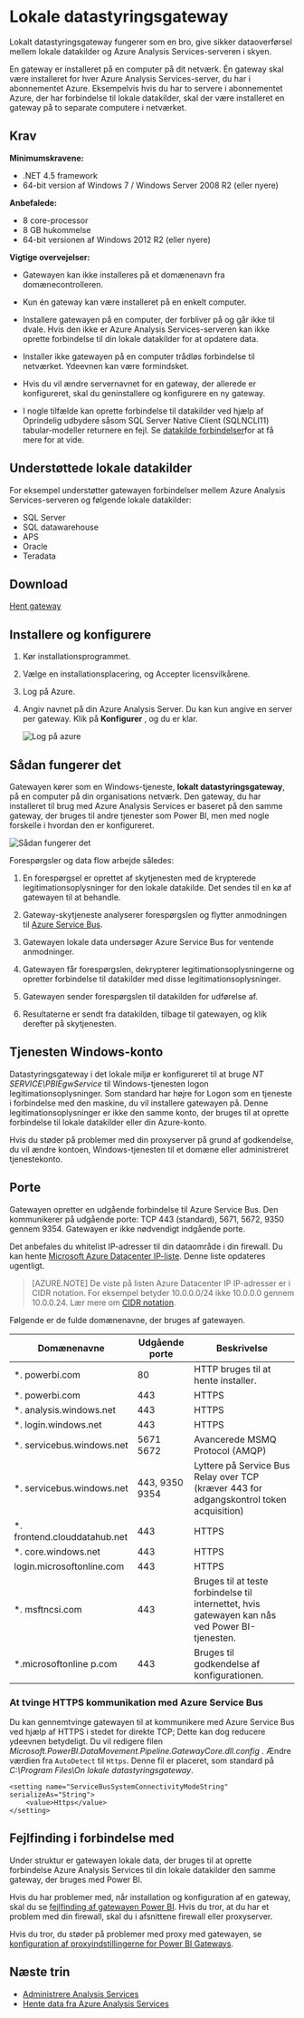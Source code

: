 <properties
   pageTitle="Lokalt datastyringsgateway | Microsoft Azure"
   description="En On-premises gateway er nødvendigt, hvis din Analysis Services-server i Azure vil oprette forbindelse til lokale datakilder."
   services="analysis-services"
   documentationCenter=""
   authors="minewiskan"
   manager="erikre"
   editor=""
   tags=""/>
<tags
   ms.service="analysis-services"
   ms.devlang="NA"
   ms.topic="article"
   ms.tgt_pltfrm="NA"
   ms.workload="na"
   ms.date="10/24/2016"
   ms.author="owend"/>

# <a name="on-premises-data-gateway"></a>Lokale datastyringsgateway

Lokalt datastyringsgateway fungerer som en bro, give sikker dataoverførsel mellem lokale datakilder og Azure Analysis Services-serveren i skyen.

En gateway er installeret på en computer på dit netværk. Én gateway skal være installeret for hver Azure Analysis Services-server, du har i abonnementet Azure. Eksempelvis hvis du har to servere i abonnementet Azure, der har forbindelse til lokale datakilder, skal der være installeret en gateway på to separate computere i netværket.

## <a name="requirements"></a>Krav

**Minimumskravene:**

- .NET 4.5 framework
- 64-bit version af Windows 7 / Windows Server 2008 R2 (eller nyere)

**Anbefalede:**

- 8 core-processor
- 8 GB hukommelse
- 64-bit versionen af Windows 2012 R2 (eller nyere)

**Vigtige overvejelser:**

- Gatewayen kan ikke installeres på et domænenavn fra domænecontrolleren.

- Kun én gateway kan være installeret på en enkelt computer.

- Installere gatewayen på en computer, der forbliver på og går ikke til dvale. Hvis den ikke er Azure Analysis Services-serveren kan ikke oprette forbindelse til din lokale datakilder for at opdatere data.

- Installer ikke gatewayen på en computer trådløs forbindelse til netværket. Ydeevnen kan være formindsket.

- Hvis du vil ændre servernavnet for en gateway, der allerede er konfigureret, skal du geninstallere og konfigurere en ny gateway.

- I nogle tilfælde kan oprette forbindelse til datakilder ved hjælp af Oprindelig udbydere såsom SQL Server Native Client (SQLNCLI11) tabular-modeller returnere en fejl. Se [datakilde forbindelser](analysis-services-datasource.md)for at få mere for at vide.

## <a name="supported-on-premises-data-sources"></a>Understøttede lokale datakilder
For eksempel understøtter gatewayen forbindelser mellem Azure Analysis Services-serveren og følgende lokale datakilder:

- SQL Server
- SQL datawarehouse
- APS
- Oracle
- Teradata


## <a name="download"></a>Download
 [Hent gateway](https://aka.ms/azureasgateway)


## <a name="install-and-configure"></a>Installere og konfigurere

1. Kør installationsprogrammet.

2. Vælge en installationsplacering, og Accepter licensvilkårene.

3. Log på Azure.

4. Angiv navnet på din Azure Analysis Server. Du kan kun angive en server per gateway. Klik på **Konfigurer** , og du er klar.

    ![Log på azure](./media\analysis-services-gateway\aas-gateway-configure-server.png)


## <a name="how-it-works"></a>Sådan fungerer det
Gatewayen kører som en Windows-tjeneste, **lokalt datastyringsgateway**, på en computer på din organisations netværk. Den gateway, du har installeret til brug med Azure Analysis Services er baseret på den samme gateway, der bruges til andre tjenester som Power BI, men med nogle forskelle i hvordan den er konfigureret.

![Sådan fungerer det](./media/analysis-services-gateway/aas-gateway-how-it-works.png)

Forespørgsler og data flow arbejde således:

1.  En forespørgsel er oprettet af skytjenesten med de krypterede legitimationsoplysninger for den lokale datakilde. Det sendes til en kø af gatewayen til at behandle.

2.  Gateway-skytjeneste analyserer forespørgslen og flytter anmodningen til [Azure Service Bus](https://azure.microsoft.com/documentation/services/service-bus/).

3.  Gatewayen lokale data undersøger Azure Service Bus for ventende anmodninger.

4.  Gatewayen får forespørgslen, dekrypterer legitimationsoplysningerne og opretter forbindelse til datakilder med disse legitimationsoplysninger.

5.  Gatewayen sender forespørgslen til datakilden for udførelse af.

6.  Resultaterne er sendt fra datakilden, tilbage til gatewayen, og klik derefter på skytjenesten.

## <a name="windows-service-account"></a>Tjenesten Windows-konto

Datastyringsgateway i det lokale miljø er konfigureret til at bruge *NT SERVICE\PBIEgwService* til Windows-tjenesten logon legitimationsoplysninger. Som standard har højre for Logon som en tjeneste i forbindelse med den maskine, du vil installere gatewayen på. Denne legitimationsoplysninger er ikke den samme konto, der bruges til at oprette forbindelse til lokale datakilder eller din Azure-konto.  

Hvis du støder på problemer med din proxyserver på grund af godkendelse, du vil ændre kontoen, Windows-tjenesten til et domæne eller administreret tjenestekonto.

## <a name="ports"></a>Porte

Gatewayen opretter en udgående forbindelse til Azure Service Bus. Den kommunikerer på udgående porte: TCP 443 (standard), 5671, 5672, 9350 gennem 9354.  Gatewayen er ikke nødvendigt indgående porte.

Det anbefales du whitelist IP-adresser til din dataområde i din firewall. Du kan hente [Microsoft Azure Datacenter IP-liste](https://www.microsoft.com/download/details.aspx?id=41653). Denne liste opdateres ugentligt.

> [AZURE.NOTE]  De viste på listen Azure Datacenter IP IP-adresser er i CIDR notation. For eksempel betyder 10.0.0.0/24 ikke 10.0.0.0 gennem 10.0.0.24. Lær mere om [CIDR notation](http://whatismyipaddress.com/cidr).

Følgende er de fulde domænenavne, der bruges af gatewayen.

|Domænenavne|Udgående porte|Beskrivelse|
|---|---|---|
|*. powerbi.com|80|HTTP bruges til at hente installer.|
|*. powerbi.com|443|HTTPS|
|*. analysis.windows.net|443|HTTPS|
|*. login.windows.net|443|HTTPS|
|*. servicebus.windows.net|5671 5672|Avancerede MSMQ Protocol (AMQP)|
|*. servicebus.windows.net|443, 9350 9354|Lyttere på Service Bus Relay over TCP (kræver 443 for adgangskontrol token acquisition)|
|*. frontend.clouddatahub.net|443|HTTPS|
|*. core.windows.net|443|HTTPS|
|login.microsoftonline.com|443|HTTPS|
|*. msftncsi.com|443|Bruges til at teste forbindelse til internettet, hvis gatewayen kan nås ved Power BI-tjenesten.|
|*.microsoftonline p.com|443|Bruges til godkendelse af konfigurationen.|


### <a name="forcing-https-communication-with-azure-service-bus"></a>At tvinge HTTPS kommunikation med Azure Service Bus

Du kan gennemtvinge gatewayen til at kommunikere med Azure Service Bus ved hjælp af HTTPS i stedet for direkte TCP; Dette kan dog reducere ydeevnen betydeligt. Du vil redigere filen *Microsoft.PowerBI.DataMovement.Pipeline.GatewayCore.dll.config* . Ændre værdien fra `AutoDetect` til `Https`. Denne fil er placeret, som standard på *C:\Program Files\On lokale datastyringsgateway*.

```
<setting name="ServiceBusSystemConnectivityModeString" serializeAs="String">
    <value>Https</value>
</setting>
```


## <a name="troubleshooting"></a>Fejlfinding i forbindelse med
Under struktur er gatewayen lokale data, der bruges til at oprette forbindelse Azure Analysis Services til din lokale datakilder den samme gateway, der bruges med Power BI.

Hvis du har problemer med, når installation og konfiguration af en gateway, skal du se [fejlfinding af gatewayen Power BI](https://powerbi.microsoft.com/documentation/powerbi-gateway-onprem-tshoot/). Hvis du tror, at du har et problem med din firewall, skal du i afsnittene firewall eller proxyserver.

Hvis du tror, du støder på problemer med proxy med gatewayen, se [konfiguration af proxyindstillingerne for Power BI Gateways](https://powerbi.microsoft.com/documentation/powerbi-gateway-proxy.md).

## <a name="next-steps"></a>Næste trin
- [Administrere Analysis Services](analysis-services-manage.md)
- [Hente data fra Azure Analysis Services](analysis-services-connect.md)
